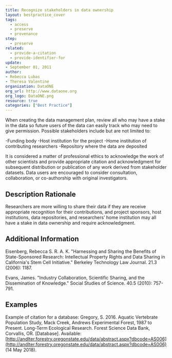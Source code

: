 ```yaml
---
title: Recognize stakeholders in data ownership
layout: bestpractice_cover
tags:
  - access
  - preserve
  - provenance
step:
  - preserve
related:
  - provide-a-citation
  - provide-identifier-for
update:
- September 01, 2011
author:
- Rebecca Lubas
- Theresa Valentine
organization: DataONE
org_url: http://www.dataone.org
org_logo: DataONE.png
resource: true
categories: ["Best Practice"]
---
```



When creating the data management plan, review all who may have a stake in the data so future users of the data can easily track who may need to give permission. Possible stakeholders include but are not limited to:

-Funding body
-Host institution for the project
-Home institution of contributing researchers
-Repository where the data are deposited

It is considered a matter of professional ethics to acknowledge the work of other scientists and provide appropriate citation and acknowledgment for subsequent distribution or publication of any work derived from stakeholder datasets. Data users are encouraged to consider consultation, collaboration, or co-authorship with original investigators.

## Description Rationale

Researchers are more willing to share their data if they are receive appropriate recognition for their contributions, and project sponsors, host institutions, data repositories, and researchers’ home institution may all have a stake in data ownership and require acknowledgment.

## Additional Information

Eisenberg, Rebecca S. R. A. K. "Harnessing and Sharing the Benefits of State-Sponsored Research: Intellectual Property Rights and Data Sharing in California's Stem Cell Initiative." Berkeley Technology Law Journal. 21.3 (2006): 1187.

Evans, James. "Industry Collaboration, Scientific Sharing, and the Dissemination of Knowledge." Social Studies of Science. 40.5 (2010): 757-791.

## Examples

Example of citation for a database: Gregory, S. 2016. Aquatic Vertebrate Population Study, Mack Creek, Andrews Experimental Forest, 1987 to Present. Long-Term Ecological Research. Forest Science Data Bank, Corvallis, OR. [Database]. Available: [http://andlter.forestry.oregonstate.edu/data/abstract.aspx?dbcode=AS006](http://andlter.forestry.oregonstate.edu/data/abstract.aspx?dbcode=AS006) (14 May 2018).
